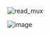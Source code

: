 ![read_mux](https://github.com/tadjc/DSD_assignment/assets/153454616/113b3287-c868-425c-b2cd-6b53e379786b) <br>

![image](https://github.com/tadjc/DSD_assignment/assets/153454616/a93bfa21-bcd7-4659-ad23-a47de8216ca0)

